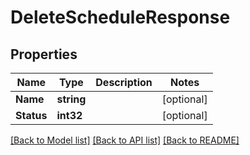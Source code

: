 # DeleteScheduleResponse

## Properties

Name | Type | Description | Notes
------------ | ------------- | ------------- | -------------
**Name** | **string** |  | [optional] 
**Status** | **int32** |  | [optional] 

[[Back to Model list]](../README.md#documentation-for-models) [[Back to API list]](../README.md#documentation-for-api-endpoints) [[Back to README]](../README.md)


